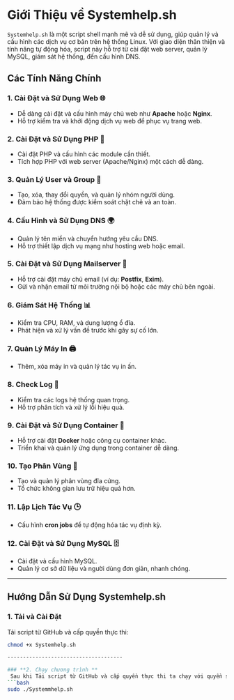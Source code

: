 # **Giới Thiệu về Systemhelp.sh**

`Systemhelp.sh` là một script shell mạnh mẽ và dễ sử dụng, giúp quản lý và cấu hình các dịch vụ cơ bản trên hệ thống Linux. Với giao diện thân thiện và tính năng tự động hóa, script này hỗ trợ từ cài đặt web server, quản lý MySQL, giám sát hệ thống, đến cấu hình DNS. 

## **Các Tính Năng Chính**

### **1. Cài Đặt và Sử Dụng Web 🌐**
- Dễ dàng cài đặt và cấu hình máy chủ web như **Apache** hoặc **Nginx**.
- Hỗ trợ kiểm tra và khởi động dịch vụ web để phục vụ trang web.

### **2. Cài Đặt và Sử Dụng PHP 🔧**
- Cài đặt PHP và cấu hình các module cần thiết.
- Tích hợp PHP với web server (Apache/Nginx) một cách dễ dàng.

### **3. Quản Lý User và Group 👥**
- Tạo, xóa, thay đổi quyền, và quản lý nhóm người dùng.
- Đảm bảo hệ thống được kiểm soát chặt chẽ và an toàn.

### **4. Cấu Hình và Sử Dụng DNS 🌍**
- Quản lý tên miền và chuyển hướng yêu cầu DNS.
- Hỗ trợ thiết lập dịch vụ mạng như hosting web hoặc email.

### **5. Cài Đặt và Sử Dụng Mailserver 📧**
- Hỗ trợ cài đặt máy chủ email (ví dụ: **Postfix**, **Exim**).
- Gửi và nhận email từ môi trường nội bộ hoặc các máy chủ bên ngoài.

### **6. Giám Sát Hệ Thống 📊**
- Kiểm tra CPU, RAM, và dung lượng ổ đĩa.
- Phát hiện và xử lý vấn đề trước khi gây sự cố lớn.

### **7. Quản Lý Máy In 🖨️**
- Thêm, xóa máy in và quản lý tác vụ in ấn.

### **8. Check Log 📂**
- Kiểm tra các logs hệ thống quan trọng.
- Hỗ trợ phân tích và xử lý lỗi hiệu quả.

### **9. Cài Đặt và Sử Dụng Container 🐳**
- Hỗ trợ cài đặt **Docker** hoặc công cụ container khác.
- Triển khai và quản lý ứng dụng trong container dễ dàng.

### **10. Tạo Phân Vùng 💾**
- Tạo và quản lý phân vùng đĩa cứng.
- Tổ chức không gian lưu trữ hiệu quả hơn.

### **11. Lập Lịch Tác Vụ 🕒**
- Cấu hình **cron jobs** để tự động hóa tác vụ định kỳ.

### **12. Cài Đặt và Sử Dụng MySQL 🗄️**
- Cài đặt và cấu hình MySQL.
- Quản lý cơ sở dữ liệu và người dùng đơn giản, nhanh chóng.

---

## **Hướng Dẫn Sử Dụng Systemhelp.sh**

### **1. Tải và Cài Đặt**

Tải script từ GitHub và cấp quyền thực thi:
```bash
chmod +x Systemhelp.sh

-------------------------------------

### **2. Chạy chương trình **
 Sau khi Tải script từ GitHub và cấp quyền thực thi ta chạy với quyền sudo:
```bash
sudo ./Systemmhelp.sh
